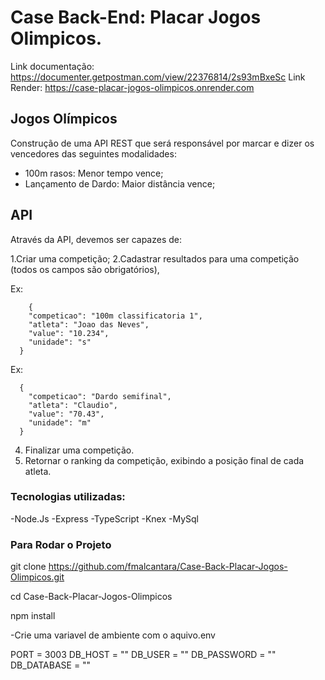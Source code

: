 
 # Case Back-End: Placar Jogos Olimpicos.

Link documentação: https://documenter.getpostman.com/view/22376814/2s93mBxeSc
Link Render: https://case-placar-jogos-olimpicos.onrender.com

## Jogos Olímpicos
Construção de uma API REST que será responsável por marcar e dizer os vencedores das seguintes modalidades:

- 100m rasos: Menor tempo vence;
- Lançamento de Dardo: Maior distância vence;


## API
Através da API, devemos ser capazes de:

1.Criar uma competição;
2.Cadastrar resultados para uma competição (todos os campos são obrigatórios), 

Ex:
  
        {
        "competicao": "100m classificatoria 1", 
        "atleta": "Joao das Neves", 
        "value": "10.234", 
        "unidade": "s"
      }


Ex:

      {
        "competicao": "Dardo semifinal", 
        "atleta": "Claudio", 
        "value": "70.43", 
        "unidade": "m"
      }

4. Finalizar uma competição.
5. Retornar o ranking da competição, exibindo a posição final de cada atleta.

### Tecnologias utilizadas:
-Node.Js
-Express
-TypeScript
-Knex
-MySql

### Para Rodar o Projeto
git clone https://github.com/fmalcantara/Case-Back-Placar-Jogos-Olimpicos.git

cd Case-Back-Placar-Jogos-Olimpicos

npm install

-Crie uma variavel de ambiente com o aquivo.env

PORT = 3003
DB_HOST = ""
DB_USER = ""
DB_PASSWORD = ""
DB_DATABASE = ""